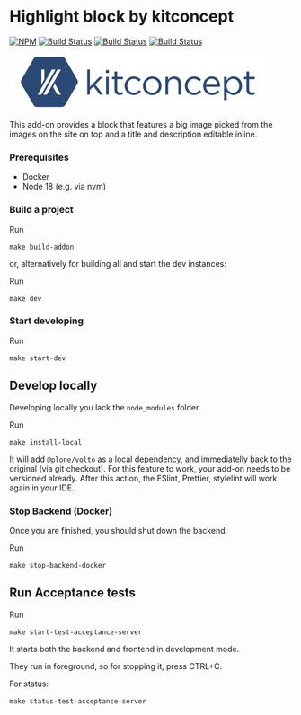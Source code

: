 # Highlight block by kitconcept

[![NPM](https://img.shields.io/npm/v/@kitconcept/volto-highlight-block.svg)](https://www.npmjs.com/package/@kitconcept/volto-highlight-block)
[![Build Status](https://github.com/kitconcept/volto-highlight-block/actions/workflows/code.yml/badge.svg)](https://github.com/kitconcept/volto-highlight-block/actions)
[![Build Status](https://github.com/kitconcept/volto-highlight-block/actions/workflows/unit.yml/badge.svg)](https://github.com/kitconcept/volto-highlight-block/actions)
[![Build Status](https://github.com/kitconcept/volto-highlight-block/actions/workflows/acceptance.yml/badge.svg)](https://github.com/kitconcept/volto-highlight-block/actions)

![kitconcept GmbH](https://github.com/kitconcept/volto-blocks/raw/master/kitconcept.png)

This add-on provides a block that features a big image picked from the images on the site on top and a title and description editable inline.

### Prerequisites

- Docker
- Node 18 (e.g. via nvm)

### Build a project

Run

````
make build-addon
````

or, alternatively for building all and start the dev instances:

Run

````
make dev
````

### Start developing

Run

````
make start-dev
````

## Develop locally

Developing locally you lack the `node_modules` folder.

Run

```
make install-local
```

It will add `@plone/volto` as a local dependency, and immediatelly back to the original (via git checkout). For this feature to work, your add-on needs to be versioned already. After this action, the ESlint, Prettier, stylelint will work again in your IDE.

### Stop Backend (Docker)

Once you are finished, you should shut down the backend.

Run

````
make stop-backend-docker
````

## Run Acceptance tests

Run

```
make start-test-acceptance-server
```

It starts both the backend and frontend in development mode.

They run in foreground, so for stopping it, press CTRL+C.

For status:

```
make status-test-acceptance-server
```
